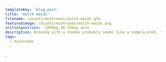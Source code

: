 ```yaml
---
templateKey: 'blog-post'
title: 'mulch maids'
filename: /assets/mushrooms/mulch-maids.glb
featuredimage: /assets/mushrooms/mulch-maids.png
initialposition: -194deg 46.54deg auto
description: Brewing with a Chemex probably seems like a complicated, time-consuming ordeal, but once you get used to the process, it becomes a soothing ritual that's worth the effort every time.
tags:
  - mushrooms
---
```

.

